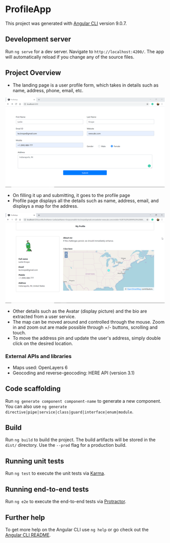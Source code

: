 # ProfileApp

This project was generated with [Angular CLI](https://github.com/angular/angular-cli) version 9.0.7.

## Development server

Run `ng serve` for a dev server. Navigate to `http://localhost:4200/`. The app will automatically reload if you change any of the source files.

## Project Overview

- The landing page is a user profile form, which takes in details such as name, address, phone, email, etc.

![Form Page](form_page.png)
- On filling it up and submitting, it goes to the profile page 
- Profile page displays all the details such as name, address, email, and displays a map for the address.

![Profile Page](profile_page.png)
- Other details such as the Avatar (display picture) and the bio are extracted from a user service. 
- The map can be moved around and controlled through the mouse. Zoom in and zoom out are made possible through +/- buttons, scrolling and touch.
- To move the address pin and update the user's address, simply double click on the desired location.

### External APIs and libraries

- Maps used: OpenLayers 6
- Geocoding and reverse-geocoding: HERE API (version 3.1)

## Code scaffolding

Run `ng generate component component-name` to generate a new component. You can also use `ng generate directive|pipe|service|class|guard|interface|enum|module`.

## Build

Run `ng build` to build the project. The build artifacts will be stored in the `dist/` directory. Use the `--prod` flag for a production build.

## Running unit tests

Run `ng test` to execute the unit tests via [Karma](https://karma-runner.github.io).

## Running end-to-end tests

Run `ng e2e` to execute the end-to-end tests via [Protractor](http://www.protractortest.org/).

## Further help

To get more help on the Angular CLI use `ng help` or go check out the [Angular CLI README](https://github.com/angular/angular-cli/blob/master/README.md).
